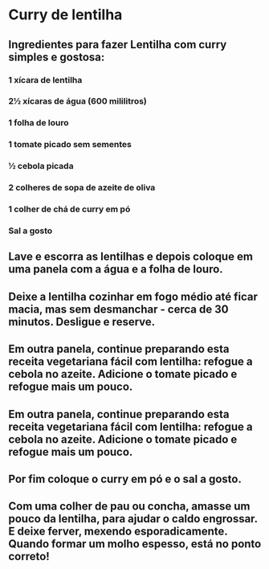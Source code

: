 ﻿# Curry de lentilha
## Ingredientes para fazer Lentilha com curry simples e gostosa:
 ### 1 xícara de lentilha
 ### 2½ xícaras de água (600 mililitros)
 ### 1 folha de louro
 ### 1 tomate picado sem sementes
 ### ½ cebola picada
 ### 2 colheres de sopa de azeite de oliva
 ### 1 colher de chá de curry em pó
 ### Sal a gosto
 ## Lave e escorra as lentilhas e depois coloque em uma panela com a água e a folha de louro.
## Deixe a lentilha cozinhar em fogo médio até ficar macia, mas sem desmanchar - cerca de 30 minutos. Desligue e reserve.
## Em outra panela, continue preparando esta receita vegetariana fácil com lentilha: refogue a cebola no azeite. Adicione o tomate picado e refogue mais um pouco.
## Em outra panela, continue preparando esta receita vegetariana fácil com lentilha: refogue a cebola no azeite. Adicione o tomate picado e refogue mais um pouco.
## Por fim coloque o curry em pó e o sal a gosto.
## Com uma colher de pau ou concha, amasse um pouco da lentilha, para ajudar o caldo engrossar. E deixe ferver, mexendo esporadicamente. Quando formar um molho espesso, está no ponto correto!
